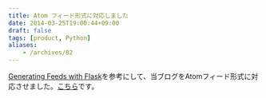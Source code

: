 ```yaml
---
title: Atom フィード形式に対応しました
date: 2014-03-25T19:00:44+09:00
draft: false
tags: [product, Python]
aliases:
    - /archives/82
---
```


[Generating Feeds with Flask](http://flask.pocoo.org/snippets/10/)を参考にして、当ブログをAtomフィード形式に対応させました。[こちら](http://blog.gepuro.net/recent.atom)です。

